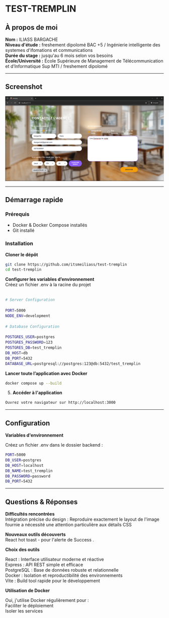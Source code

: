 # TEST-TREMPLIN

## À propos de moi

**Nom :** ILIASS BARGACHE <br />
**Niveau d'étude :** freshement dipolomé BAC +5 / Ingénierie intelligente des systemes d'ifomations et communications <br />
**Durée du stage :** jusqu'au 6 mois selon vos besoins <br />
**École/Université :** École Supérieure de Management de Télécommunication et d’Informatique Sup MTI / freshement dipolomé <br />

---

## Screenshot

![Contact Form Screenshot](./image.png)

---

## Démarrage rapide

### Prérequis

- Docker & Docker Compose installés
- Git installé

### Installation

**Cloner le dépôt**

```bash
git clone https://github.com/itsmeiliass/test-tremplin
cd test-tremplin
```

**Configurer les variables d’environnement** </br>
Créez un fichier .env à la racine du projet

```bash

# Server Configuration

PORT=5000
NODE_ENV=development

# Database Configuration

POSTGRES_USER=postgres
POSTGRES_PASSWORD=123
POSTGRES_DB=test_tremplin
DB_HOST=db
DB_PORT=5432
DATABASE_URL=postgresql://postgres:123@db:5432/test_tremplin

```

**Lancer toute l’application avec Docker**

```bash
docker compose up --build
```

5. **Accéder à l'application**

```bash
Ouvrez votre navigateur sur http://localhost:3000
```

---

## Configuration

**Variables d'environnement**

Créez un fichier .env dans le dossier backend :

```bash
PORT=5000
DB_USER=postgres
DB_HOST=localhost
DB_NAME=test_tremplin
DB_PASSWORD=password
DB_PORT=5432
```

---

## Questions & Réponses

**Difficultés rencontrées** </br>
Intégration précise du design : Reproduire exactement le layout de l'image fournie a nécessité une attention particulière aux détails CSS

**Nouveaux outils découverts** </br>
React hot toast - pour l'alerte de Success .

**Choix des outils** </br>

React : Interface utilisateur moderne et réactive </br>
Express : API REST simple et efficace </br>
PostgreSQL : Base de données robuste et relationnelle </br>
Docker : Isolation et reproductibilité des environnements </br>
Vite : Build tool rapide pour le développement </br>

**Utilisation de Docker** </br>

Oui, j'utilise Docker régulièrement pour : </br>
Faciliter le déploiement </br>
Isoler les services
